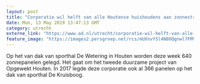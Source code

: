 ```yaml
---
layout: post
title: "Corporatie wil helft van alle Houtense huishoudens aan zonnestroom helpen"
date: Mon, 13 May 2019 13:47:13 GMT
category: utrecht
externe_link: "https://www.ad.nl/utrecht/corporatie-wil-helft-van-alle-houtense-huishoudens-aan-zonnestroom-helpen~a00d2162/"
feature_image: "https://images2.persgroep.net/rcs/mUXnvYSl4N8OQgnwl7FMVYgAhSM/diocontent/105803063/_fitwidth/400/?appId=21791a8992982cd8da851550a453bd7f&quality=0.7"
---
```


Op het van dak van sporthal De Wetering in Houten worden deze week 640 zonnepanelen gelegd. Het gaat om het tweede duurzame project van Opgewekt Houten. In 2017 legde deze corporatie ook al 366 panelen op het dak van sporthal De Kruisboog.

